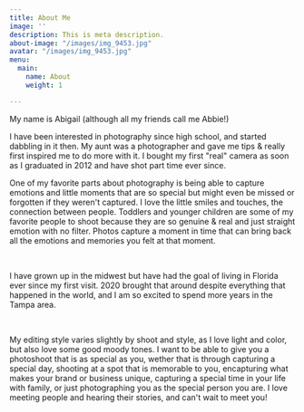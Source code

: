 ```yaml
---
title: About Me
image: ''
description: This is meta description.
about-image: "/images/img_9453.jpg"
avatar: "/images/img_9453.jpg"
menu:
  main:
    name: About
    weight: 1

---
```

My name is Abigail (although all my friends call me Abbie!)

I have been interested in photography since high school, and started dabbling in it then. My aunt was a photographer and gave me tips & really 	first inspired me to do more with it. I bought my first "real" camera as soon as I graduated in 2012 and have shot part time ever since.

One of my favorite parts about photography is being able to capture emotions and little moments that are so special but might even be missed or forgotten if they weren't captured. I love the little smiles and touches, the connection between people. Toddlers and younger children are some of my favorite people to shoot because they are so genuine & real and just straight emotion with no filter. Photos capture a moment in time that can bring back all the emotions and memories you felt at that moment.

<br>

I have grown up in the midwest but have had the goal of living in Florida ever since my first visit. 2020 brought that around despite everything that happened in the world, and I am so excited to spend more years in the Tampa area.

<br>

My editing style varies slightly by shoot and style, as I love light and color, but also love some good moody tones. I want to be able to give you a photoshoot that is as special as you, wether that is through capturing a special day, shooting at a spot that is memorable to you, encapturing what makes your brand or business unique, capturing a special time in your life with family, or just photographing you as the special person you are. I love meeting people and hearing their stories, and can't wait to meet you!